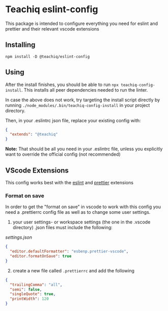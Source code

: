 # Teachiq eslint-config

This package is intended to configure everything you need for eslint and prettier and their relevant vscode extensions

## Installing

`npm install -D @teachiq/eslint-config`

## Using

After the install finishes, you should be able to run `npx teachiq-config-install`. This installs all peer dependencies needed to run the linter.

In case the above does not work, try targeting the install script directly by running `./node_modules/.bin/teachiq-config-install` in your project directory.

Then, in your .eslintrc json file, replace your existing config with:

```json
{
  "extends": "@teachiq"
}
```

**Note:** That should be all you need in your .eslintrc file, unless you explicitly want to override the official config (not recommended)

## VScode Extensions

This config works best with the [eslint](https://marketplace.visualstudio.com/items?itemName=dbaeumer.vscode-eslint) and [prettier](https://marketplace.visualstudio.com/items?itemName=esbenp.prettier-vscode) extensions

### Format on save

In order to get the "format on save" in vscode to work with this config you need a .prettierrc config file as well as to change some user settings.

1. your user settings- or workspace settings (the one in the .vscode directory) .json files must include the following:

_settings.json_

```json
{
  "editor.defaultFormatter": "esbenp.prettier-vscode",
  "editor.formatOnSave": true
}
```

2. create a new file called `.prettierrc` and add the following

```json
{
  "trailingComma": "all",
  "semi": false,
  "singleQuote": true,
  "printWidth": 120
}
```

